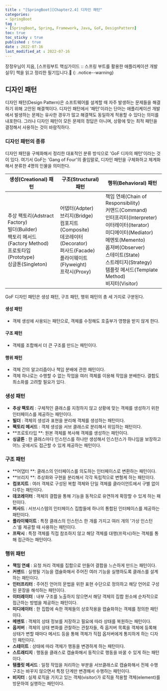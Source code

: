 ```yaml
---
title : "[SpringBoot][Chapter2.4] 디자인 패턴"
categories:
- SpringBoot
tag :
- [SpringBoot, Spring, Framework, Java, GoF, DesignPattern]
toc: true
toc_sticky : true
published : true
date : 2022-07-16
last_modified_at : 2022-07-16
---
```






장정우님이 지음, [스프링부트 핵심가이드 :: 스프링 부트를 활용한 애플리케이션 개발 실무] 책을 읽고 정리한 필기입니다.📢
{: .notice--warning}



## 디자인 패턴

디자인 패턴(Design Pattern)은 소프트웨어를 설계할 때 자주 발생하는 문제들을 해결하기 위해 고안된 해결책이다. 디자인 패턴에서 '패턴'이라는 단어는 애플리케이션 개발에서 발생하는 문제는 유사한 경우가 많고 해결책도 동일하게 적용할 수 있다는 의미를 내포한다. 그러나 디자인 패턴이 모든 문제의 정답은 아니며, 상황에 맞는 최적 패턴을 결정해서 사용하는 것이 바람직하다.



### 디자인 패턴의 종류

디자인 패턴을 구체화해서 정리한 대표적인 분류 방식으로 'GoF 디자의 패턴'이라는 것이 있다. 여기서 GoF는 'Gang of Four'의 줄임말로, 디자인 패턴을 구체화하고 체계화해서 분류한 4명의 인물을 의미한다.

| 생성(Creational) 패턴                                        | 구조(Structural) 패턴                                        | 행위(Behavioral) 패턴                                        |
| ------------------------------------------------------------ | ------------------------------------------------------------ | ------------------------------------------------------------ |
| 추상 팩토리(Adstract Factory)<br />빌더(Builder)<br />팩토리 메서드(Factory Method)<br />프로토타입(Prototype)<br />싱글톤(Singleton) | 어댑터(Adpter)<br />브리지(Bridge)<br />컴포지트(Composite)<br />데코레이터(Decorator)<br />퍼사드(Facade)<br />플라이웨이트(Flyweight)<br />프락시(Proxy) | 책임 연쇄(Chain of Responsibility)<br />커맨드(Command)<br />인터프리터(Interpreter)<br />이터레이터(Iterator)<br />미디에이터(Mediator)<br />메멘토(Memento)<br />옵저버(Observer)<br />스테이트(State)<br />스트레티지(Strategy)<br />템플릿 메서드(Template Method)<br />비지터(Visitor) |

GoF 디자인 패턴은 생성 패턴, 구조 패턴, 행위 패턴의 총 세 가지로 구분된다.

#### 생성 패턴

- 객체 생성에 사용되는 패턴으로, 객체를 수정해도 호출부가 영향을 받지 않게 한다.

#### 구조 패턴

- 객체를 조합해서 더 큰 구조를 만드는 패턴이다.

#### 행위 패턴

- 객체 간의 알고리즘이나 책임 분배에 관한 패턴이다.
- 객체 하나로는 수행할 수 없는 작업을 여러 객체를 이용해 작업을 분배한다. 결합도 최소화를 고려할 필요가 있다.



### 생성 패턴

- **추상 팩토리** : 구체적인 클래스를 지정하지 않고 상황에 맞는 객체를 생성하기 위한 인터페이스를 제공하는 패턴이다.
- **빌더** : 객체의 생성과 표현을 분리해 객체를 생성하는 패턴이다.
- **팩토리 메서드** : 객체 생성을 서브 클래스로 분리해서 위임하는 패턴이다.
- **프로토타입 **: 원본 객체를 복사해 객체를 생성하는 패턴이다.
- **싱글톤** : 한 클래스마다 인스턴스를 하나만 생성해서 인스턴스가 하나임을 보장하고 어느 곳에서도 접근할 수 있게 제공하는 패턴이다.



### 구조 패턴

- **어댑터 **: 클래스의 인터페이스를 의도하는 인터페이스로 변환하는 패턴이다.
- **브리지 **: 추상화와 구현을 분리해서 각각 독립적으로 변형케 하는 패턴이다.
- **컴포지트** : 여러 객체로 구성된 복합 객체와 단일 객체를 클라이언트에서 구별 없이 다루는 패턴이다.
- **데코레이터** : 객체의 결합을 통해 기능을 동적으로 유연하게 확장할 수 있게 하는 패턴이다.
- **퍼사드** : 서브시스템의 인터페이스 집합들에 하나의 통합된 인터페이스를 제공하는 패턴이다.
- **플라이웨이트** : 특정 클래스의 인스턴스 한 개를 가지고 여러 개의 '가상 인스턴스'를 제공할 때 사용하는 패턴이다.
- **프락시** : 특정 객체를 직접 참조하지 않고 해당 객체를 대행(프락시)하는 객체를 통해 접근하는 패턴이다.



### 행위 패턴

- **책임 연쇄** : 요청 처리 객체를 집합으로 만들어 결합을 느슨하게 만드는 패턴이다.
- **커맨드** : 실행될 기능을 캡슐화해서 주어진 여러 기능을 실행하도록 클래스를 설계하는 패턴이다.
- **인터프리터** : 주어진 언어의 문법을 위한 표현 수단으로 정의하고 해당 언어로 구성된 문장을 해석하는 패턴이다.
- **이터레이터** : 내부 구조를 노출하지 않으면서 해당 객체의 집합 원소에 순차적으로 접근하는 방법을 제공하는 패턴이다.
- **미디에이터** : 한 집합에 속한 객체들의 상호작용을 캡슐화하는 객체를 정의한 패턴이다.
- **메멘토** : 객체의 상태 정보를 저장하고 필요에 따라 상태를 복원하는 패턴이다.
- **옵저버** : 객체의 상태 변화를 관찰하는 관찰자들, 즉 옵저버 목록을 객체에 등록해 상태가 변할 때마다 메서드 등을 통해 객체가 직접 옵저버에게 통지하게 하는 디자인 패턴이다.
- **스테이트** : 상태에 따라 객체가 행동을 변경하게 하는 패턴이다.
- **스트래티지** : 행동을 클래스로 캡슐화해서 동적으로 행동을 바꿀 수 있게 하는 패턴이다.
- **템플릿 메서드** : 일정 작업을 처리하는 부분을 서브클래스로 캡슐화해서 전체 수행 구조는 바꾸지 않으면서 특정 단계만 변경해서 수행하는 패턴이다.
- **비지터** : 실제 로직을 가지고 있는 객체(visitor)가 로직을 적용할 객체(element)를 방문하여 실행하는 패턴이다.

